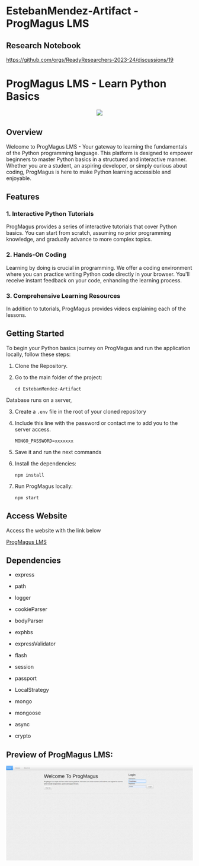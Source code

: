# EstebanMendez-Artifact - ProgMagus LMS

## Research Notebook
https://github.com/orgs/ReadyResearchers-2023-24/discussions/19

# ProgMagus LMS - Learn Python Basics

<p align="center" width="100%">
    <img width="33%" src="public/images/favicon.ico">
</p>

## Overview

Welcome to ProgMagus LMS - Your gateway to learning the fundamentals of the Python programming language. This platform is designed to empower beginners to master Python basics in a structured and interactive manner. Whether you are a student, an aspiring developer, or simply curious about coding, ProgMagus is here to make Python learning accessible and enjoyable.

## Features

### 1. Interactive Python Tutorials

ProgMagus provides a series of interactive tutorials that cover Python basics. You can start from scratch, assuming no prior programming knowledge, and gradually advance to more complex topics.

### 2. Hands-On Coding

Learning by doing is crucial in programming. We offer a coding environment where you can practice writing Python code directly in your browser. You'll receive instant feedback on your code, enhancing the learning process.

### 3. Comprehensive Learning Resources

In addition to tutorials, ProgMagus provides videos explaining each of the lessons.


## Getting Started

To begin your Python basics journey on ProgMagus and run the application locally, follow these steps:

1. Clone the Repository.

2. Go to the main folder of the project:
   ```
   cd EstebanMendez-Artifact
   ```
Database runs on a server,

3. Create a `.env` file in the root of your cloned repository

4. Include this line with the password or contact me to add you to the server access.
   ```
   MONGO_PASSWORD=xxxxxxx
   ```
5. Save it and run the next commands
   
6. Install the dependencies:
   ```
   npm install
   ```
4. Run ProgMagus locally:
   ```
   npm start
   ```
## Access Website

Access the website with the link below

[ProgMagus LMS](https://progmagus.chompe.rs/)

## Dependencies

- express

- path

- logger

- cookieParser

- bodyParser

- exphbs

- expressValidator 

- flash

- session

- passport

- LocalStrategy

- mongo

- mongoose

- async

- crypto

## Preview of ProgMagus LMS:

![HomePage](public/images/ProgMaguspic.png)

